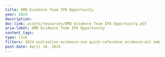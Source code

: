 ```yaml
---
title: OMB Evidence Team IPA Opportunity
year: 2024
description: 
doc-link: assets/resources/OMB Evidence Team IPA Opportunity.pdf
aria-label: OMB Evidence Team IPA Opportunity
content_tags: 
type: link
filters: 2024 evaluation evidence-use quick-reference evidence-act omb
post-date: April 18, 2024
---
```

